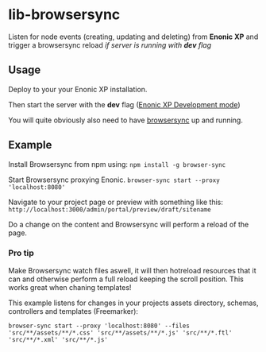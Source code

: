 # lib-browsersync
Listen for node events (creating, updating and deleting) from **Enonic XP** and trigger a browsersync reload *if server is running with __dev__ flag*

## Usage

Deploy to your your Enonic XP installation.

Then start the server with the **dev** flag ([Enonic XP Development mode](http://xp.readthedocs.io/en/stable/developer/projects/devmode.html#gradle-dev-mode))

You will quite obviously also need to have [browsersync](https://www.browsersync.io/) up and running.

## Example

Install Browsersync from npm using:
`npm install -g browser-sync`

Start Browsersync proxying Enonic.
`browser-sync start --proxy 'localhost:8080'`

Navigate to your project page or preview with something like this:
`http://localhost:3000/admin/portal/preview/draft/sitename`

Do a change on the content and Browsersync will perform a reload of the page.

### Pro tip

Make Browsersync watch files aswell, it will then hotreload resources that it can and otherwise perform a full reload keeping the scroll position. This works great when chaning templates!

This example listens for changes in your projects assets directory, schemas, controllers and templates (Freemarker):
```
browser-sync start --proxy 'localhost:8080' --files 'src/**/assets/**/*.css' 'src/**/assets/**/*.js' 'src/**/*.ftl' 'src/**/*.xml' 'src/**/*.js'
```
